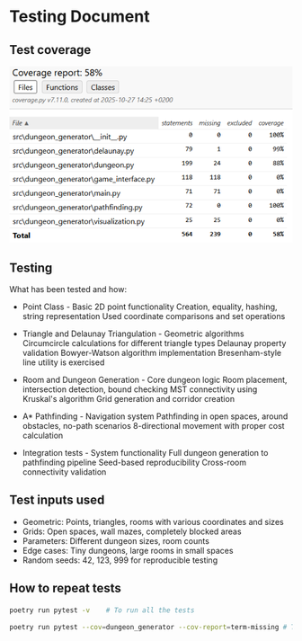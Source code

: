 # Testing Document

## Test coverage

![Poetry Coverage](./docs/screenshots/coverage-report.png)

## Testing

What has been tested and how:

- Point Class - Basic 2D point functionality
Creation, equality, hashing, string representation
Used coordinate comparisons and set operations

- Triangle and Delaunay Triangulation - Geometric algorithms
Circumcircle calculations for different triangle types
Delaunay property validation
Bowyer-Watson algorithm implementation
Bresenham-style line utility is exercised

- Room and Dungeon Generation - Core dungeon logic
Room placement, intersection detection, bound checking
MST connectivity using Kruskal's algorithm
Grid generation and corridor creation

- A* Pathfinding - Navigation system
Pathfinding in open spaces, around obstacles, no-path scenarios
8-directional movement with proper cost calculation

- Integration tests - System functionality
Full dungeon generation to pathfinding pipeline
Seed-based reproducibility
Cross-room connectivity validation

## Test inputs used
- Geometric: Points, triangles, rooms with various coordinates and sizes
- Grids: Open spaces, wall mazes, completely blocked areas
- Parameters: Different dungeon sizes, room counts
- Edge cases: Tiny dungeons, large rooms in small spaces
- Random seeds: 42, 123, 999 for reproducible testing

## How to repeat tests
```bash
poetry run pytest -v    # To run all the tests
```

```bash
poetry run pytest --cov=dungeon_generator --cov-report=term-missing # To include coverage
```